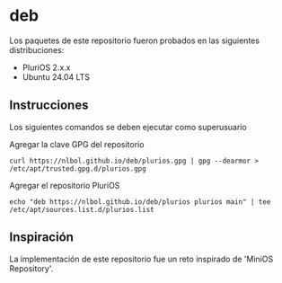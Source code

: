 # deb

Los paquetes de este repositorio fueron probados en las siguientes distribuciones: 

- PluriOS 2.x.x
- Ubuntu 24.04 LTS

## Instrucciones

Los siguientes comandos se deben ejecutar como superusuario

Agregar la clave GPG del repositorio  

    curl https://nlbol.github.io/deb/plurios.gpg | gpg --dearmor > /etc/apt/trusted.gpg.d/plurios.gpg

Agregar el repositorio PluriOS  

    echo "deb https://nlbol.github.io/deb/plurios plurios main" | tee /etc/apt/sources.list.d/plurios.list

## Inspiración

La implementación de este repositorio fue un reto inspirado de 'MiniOS Repository'.  
